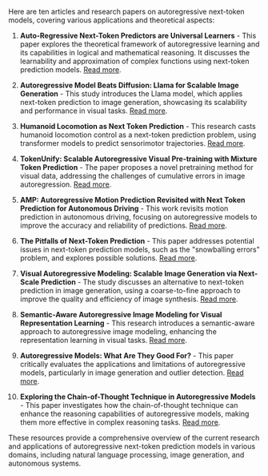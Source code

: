 Here are ten articles and research papers on autoregressive next-token models, covering various applications and theoretical aspects:

1. **Auto-Regressive Next-Token Predictors are Universal Learners** - This paper explores the theoretical framework of autoregressive learning and its capabilities in logical and mathematical reasoning. It discusses the learnability and approximation of complex functions using next-token prediction models. [Read more](https://ar5iv.org/abs/2309.06979).

2. **Autoregressive Model Beats Diffusion: Llama for Scalable Image Generation** - This study introduces the Llama model, which applies next-token prediction to image generation, showcasing its scalability and performance in visual tasks. [Read more](https://ar5iv.org/abs/2406.06525).

3. **Humanoid Locomotion as Next Token Prediction** - This research casts humanoid locomotion control as a next-token prediction problem, using transformer models to predict sensorimotor trajectories. [Read more](https://ar5iv.org/abs/2402.19469).

4. **TokenUnify: Scalable Autoregressive Visual Pre-training with Mixture Token Prediction** - The paper proposes a novel pretraining method for visual data, addressing the challenges of cumulative errors in image autoregression. [Read more](https://paperswithcode.com/paper/tokenunify-scalable-autoregressive-visual).

5. **AMP: Autoregressive Motion Prediction Revisited with Next Token Prediction for Autonomous Driving** - This work revisits motion prediction in autonomous driving, focusing on autoregressive models to improve the accuracy and reliability of predictions. [Read more](https://paperswithcode.com/paper/amp-autoregressive-motion-prediction).

6. **The Pitfalls of Next-Token Prediction** - This paper addresses potential issues in next-token prediction models, such as the "snowballing errors" problem, and explores possible solutions. [Read more](https://ar5iv.org/abs/2403.06963).

7. **Visual Autoregressive Modeling: Scalable Image Generation via Next-Scale Prediction** - The study discusses an alternative to next-token prediction in image generation, using a coarse-to-fine approach to improve the quality and efficiency of image synthesis. [Read more](https://ar5iv.org/abs/2404.02905).

8. **Semantic-Aware Autoregressive Image Modeling for Visual Representation Learning** - This research introduces a semantic-aware approach to autoregressive image modeling, enhancing the representation learning in visual tasks. [Read more](https://paperswithcode.com/paper/semantic-aware-autoregressive-image-modeling).

9. **Autoregressive Models: What Are They Good For?** - This paper critically evaluates the applications and limitations of autoregressive models, particularly in image generation and outlier detection. [Read more](https://ar5iv.org/abs/1910.07737).

10. **Exploring the Chain-of-Thought Technique in Autoregressive Models** - This paper investigates how the chain-of-thought technique can enhance the reasoning capabilities of autoregressive models, making them more effective in complex reasoning tasks. [Read more](https://paperswithcode.com/paper/auto-regressive-next-token-predictors-are).

These resources provide a comprehensive overview of the current research and applications of autoregressive next-token prediction models in various domains, including natural language processing, image generation, and autonomous systems.
